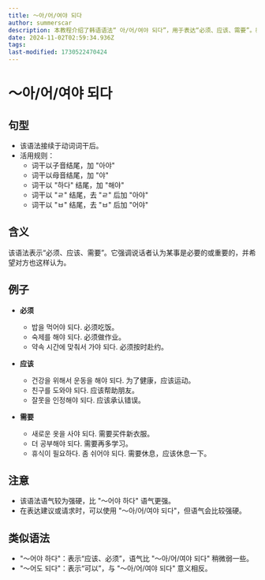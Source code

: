 ```yaml
---
title: 〜아/어/여야 되다
author: summerscar
description: 本教程介绍了韩语语法“ 아/어/여야 되다”，用于表达“必须、应该、需要”。教程详细解释了语法构成、活用规则和具体例句，并与类似语法进行对比。
date: 2024-11-02T02:59:34.936Z
tags:
last-modified: 1730522470424
---
```


# 〜아/어/여야 되다

## 句型

* 该语法接续于动词词干后。
* 活用规则：
    * 词干以子音结尾，加 "아야" 
    * 词干以母音结尾，加 "야"
    * 词干以 "하다" 结尾，加 "해야"
    * 词干以 "ㄹ" 结尾，去 "ㄹ" 后加 "아야"
    * 词干以 "ㅂ" 结尾，去 "ㅂ" 后加 "어야"

## 含义

该语法表示“必须、应该、需要”。它强调说话者认为某事是必要的或重要的，并希望对方也这样认为。

## 例子

* **必须**
    * <Speak>밥을 먹어야 되다.</Speak>  必须吃饭。
    * <Speak>숙제를 해야 되다.</Speak> 必须做作业。
    * <Speak>약속 시간에 맞춰서 가야 되다.</Speak> 必须按时赴约。

* **应该**
    * <Speak>건강을 위해서 운동을 해야 되다.</Speak> 为了健康，应该运动。
    * <Speak>친구를 도와야 되다.</Speak> 应该帮助朋友。
    * <Speak>잘못을 인정해야 되다.</Speak> 应该承认错误。

* **需要**
    * <Speak>새로운 옷을 사야 되다.</Speak> 需要买件新衣服。
    * <Speak>더 공부해야 되다.</Speak> 需要再多学习。
    * <Speak>휴식이 필요하다. 좀 쉬어야 되다.</Speak> 需要休息，应该休息一下。

## 注意

* 该语法语气较为强硬，比 "〜어야 하다" 语气更强。
* 在表达建议或请求时，可以使用 "〜아/어/여야 되다"，但语气会比较强硬。

## 类似语法

* "〜어야 하다"：表示“应该、必须”，语气比 "〜아/어/여야 되다" 稍微弱一些。
* "〜어도 되다"：表示“可以”，与 "〜아/어/여야 되다" 意义相反。
